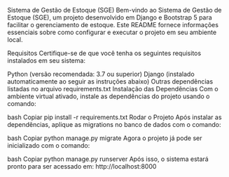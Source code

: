 Sistema de Gestão de Estoque (SGE)
Bem-vindo ao Sistema de Gestão de Estoque (SGE), um projeto desenvolvido em Django e Bootstrap 5 para facilitar o gerenciamento de estoque. Este README fornece informações essenciais sobre como configurar e executar o projeto em seu ambiente local.

Requisitos
Certifique-se de que você tenha os seguintes requisitos instalados em seu sistema:

Python (versão recomendada: 3.7 ou superior)
Django (instalado automaticamente ao seguir as instruções abaixo)
Outras dependências listadas no arquivo requirements.txt
Instalação das Dependências
Com o ambiente virtual ativado, instale as dependências do projeto usando o comando:

bash
Copiar
pip install -r requirements.txt
Rodar o Projeto
Após instalar as dependências, aplique as migrations no banco de dados com o comando:

bash
Copiar
python manage.py migrate
Agora o projeto já pode ser inicializado com o comando:

bash
Copiar
python manage.py runserver
Após isso, o sistema estará pronto para ser acessado em:
http://localhost:8000

